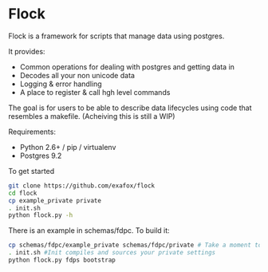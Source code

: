Flock
=====

Flock is a framework for scripts that manage data using postgres.

It provides:

 - Common operations for dealing with postgres and getting data in
 - Decodes all your non unicode data
 - Logging & error handling
 - A place to register & call hgh level commands

The goal is for users to be able to describe data lifecycles using code that resembles a makefile. (Acheiving this is still a WIP)

Requirements:

- Python 2.6+ / pip / virtualenv
- Postgres 9.2 

To get started 
```sh 
git clone https://github.com/exafox/flock
cd flock
cp example_private private
. init.sh
python flock.py -h
```

There is an example in schemas/fdpc. To build it:
```sh 
cp schemas/fdpc/example_private schemas/fdpc/private # Take a moment to peek at / modify this file and make sure the referenced databases exist
. init.sh #Init compiles and sources your private settings
python flock.py fdps bootstrap
```




